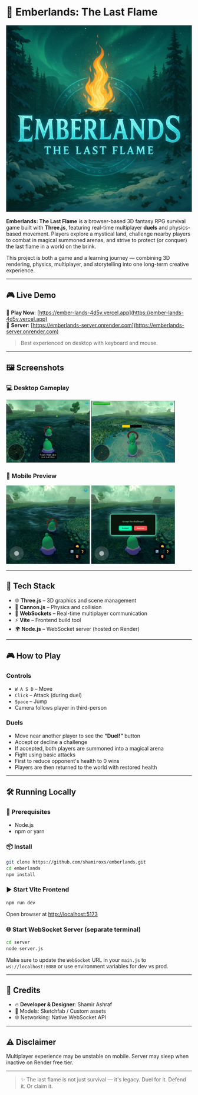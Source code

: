 # 🌋 Emberlands: The Last Flame

![Logo](public/preview.png)

**Emberlands: The Last Flame** is a browser-based 3D fantasy RPG survival game built with **Three.js**, featuring real-time multiplayer **duels** and physics-based movement. Players explore a mystical land, challenge nearby players to combat in magical summoned arenas, and strive to protect (or conquer) the last flame in a world on the brink.

This project is both a game and a learning journey — combining 3D rendering, physics, multiplayer, and storytelling into one long-term creative experience.

---

## 🎮 Live Demo

🔗 **Play Now**: [https://ember-lands-4d5v.vercel.app](https://ember-lands-4d5v.vercel.app)  
🔌 **Server**: [https://emberlands-server.onrender.com](https://emberlands-server.onrender.com)

> Best experienced on desktop with keyboard and mouse.

---

## 🖼️ Screenshots

### 💻 Desktop Gameplay

<img src="image/desk1.png" width="45%" /> <img src="image/desk2.png" width="45%" />

### 📱 Mobile Preview

<img src="image/phone1.jpeg" width="45%" /> <img src="image/phone2.jpeg" width="45%" />

---

## 🧪 Tech Stack

- 🌐 **Three.js** – 3D graphics and scene management
- 🧱 **Cannon.js** – Physics and collision
- 🧠 **WebSockets** – Real-time multiplayer communication
- ⚡ **Vite** – Frontend build tool
- 🌍 **Node.js** – WebSocket server (hosted on Render)

---

## 🎮 How to Play

### Controls
- `W A S D` – Move
- `Click` – Attack (during duel)
- `Space` – Jump
- Camera follows player in third-person

### Duels
- Move near another player to see the **“Duel!”** button
- Accept or decline a challenge
- If accepted, both players are summoned into a magical arena
- Fight using basic attacks
- First to reduce opponent's health to 0 wins
- Players are then returned to the world with restored health

---

## 🛠️ Running Locally

### 🔧 Prerequisites

- Node.js
- npm or yarn

### 📦 Install

```bash
git clone https://github.com/shamiroxs/emberlands.git
cd emberlands
npm install
````

### ▶️ Start Vite Frontend

```bash
npm run dev
```

Open browser at [http://localhost:5173](http://localhost:5173)

### 🌐 Start WebSocket Server (separate terminal)

```bash
cd server
node server.js
```

Make sure to update the `WebSocket` URL in your `main.js` to `ws://localhost:8080` or use environment variables for dev vs prod.

---

## 👥 Credits

* 🔥 **Developer & Designer**: Shamir Ashraf
* 🎨 Models: Sketchfab / Custom assets
* 🌐 Networking: Native WebSocket API

---

## ⚠️ Disclaimer

Multiplayer experience may be unstable on mobile. Server may sleep when inactive on Render free tier.

---

> ✨ The last flame is not just survival — it's legacy. Duel for it. Defend it. Or claim it.
